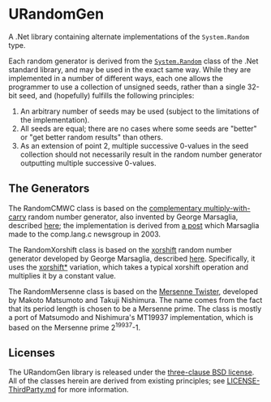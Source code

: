 ﻿URandomGen
==========

A .Net library containing alternate implementations of the `System.Random` type.

Each random generator is derived from the [`System.Random`](http://msdn.microsoft.com/en-us/library/system.random.aspx) class of the .Net standard library, and may be used in the exact same way. While they are implemented in a number of different ways, each one allows the programmer to use a collection of unsigned seeds, rather than a single 32-bit seed, and (hopefully) fulfills the following principles:

1. An arbitrary number of seeds may be used (subject to the limitations of the implementation).
2. All seeds are equal; there are no cases where some seeds are "better" or "get better random results" than others.
3. As an extension of point 2, multiple successive 0-values in the seed collection should not necessarily result in the random number generator outputting multiple successive 0-values.

The Generators
--------------
The RandomCMWC class is based on the [complementary multiply-with-carry](http://en.wikipedia.org/wiki/Multiply-with-carry) random number generator, also invented by George Marsaglia, described [here](http://digitalcommons.wayne.edu/cgi/viewcontent.cgi?article=1725&context=jmasm); the implementation is derived from [a post](https://groups.google.com/d/msg/comp.lang.C/qZFQgKRCQGg/rmPkaRHqxOMJ) which Marsaglia made to the comp.lang.c newsgroup in 2003.

The RandomXorshift class is based on the [xorshift](http://en.wikipedia.org/wiki/Xorshift) random number generator developed by George Marsaglia, described [here](http://www.jstatsoft.org/v08/i14/paper). Specifically, it uses the [xorshift*](http://en.wikipedia.org/wiki/Xorshift#Xorshift.2A) variation, which takes a typical xorshift operation and multiplies it by a constant value.

The RandomMersenne class is based on the [Mersenne Twister](http://en.wikipedia.org/wiki/Mersenne_Twister), developed by Makoto Matsumoto and Takuji Nishimura. The name comes from the fact that its period length is chosen to be a Mersenne prime. The class is mostly a port of Matsumodo and Nishimura's MT19937 implementation, which is based on the Mersenne prime 2<sup>19937</sup>-1.

Licenses
--------

The URandomGen library is released under the [three-clause BSD license](LICENSE.md). All of the classes herein are derived from existing principles; see [LICENSE-ThirdParty.md](LICENSE-ThirdParty.md) for more information.
